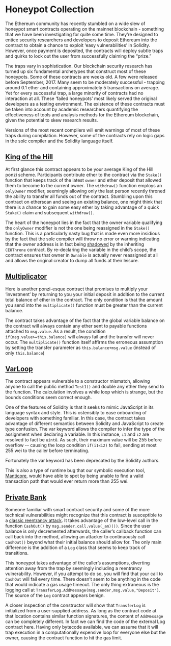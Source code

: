 # Honeypot Collection

The Ethereum community has recently stumbled on a wide slew of honeypot smart contracts operating on the mainnet blockchain - something that we have been investigating for quite some time. They’re designed to entice security researchers and developers to deposit Ethereum into the contract to obtain a chance to exploit ‘easy vulnerabilities’ in Solidity. However, once payment is deposited, the contracts will deploy subtle traps and quirks to lock out the user from successfully claiming the “prize.”

The traps vary in sophistication. Our blockchain security research has turned up six fundamental archetypes that construct most of these honeypots. Some of these contracts are weeks old. A few were released before September, 2017. Many seem to be moderately successful - trapping around 0.1 ether and containing approximately 5 transactions on average. Yet for every successful trap, a large minority of contracts had no interaction at all. These ‘failed honeypots’ most likely served the original developers as a testing environment. The existence of these contracts must be taken into account by academic researchers quantifying the effectiveness of tools and analysis methods for the Ethereum blockchain, given the potential to skew research results.

Versions of the most recent compilers will emit warnings of most of these traps during compilation. However, some of the contracts rely on logic gaps in the solc compiler and the Solidity language itself.


## [King of the Hill](KOTH/)

At first glance this contract appears to be your average King of the Hill ponzi scheme. Participants contribute ether to the contract via the `Stake()` function that keeps track of the latest `owner` and ether deposit that allowed them to become to the current owner. The `withdraw()` function employs an `onlyOwner` modifier, seemingly allowing only the last person recently throned the ability to transfer all funds out of the contract. Stumbling upon this contract on etherscan and seeing an existing balance, one might think that there is a chance to gain some easy ether by taking advantage of a quick `Stake()` claim and subsequent `withdraw()`.

The heart of the honeypot lies in the fact that the owner variable qualifying the `onlyOwner` modifier is not the one being reassigned in the `Stake()` function. This is a particularly nasty bug that is made even more insidious by the fact that the solc compiler will throw no error or warning indicating that the owner address is in fact being [shadowed](https://github.com/trailofbits/not-so-smart-contracts/tree/master/variable%20shadowing) by the inheriting `CEOThrone` contract. By re-declaring the variable in the child’s scope, the contract ensures that owner in `Ownable` is actually never reassigned at all and allows the original creator to dump all funds at their leisure. 

## [Multiplicator](Multiplicator/)

Here is another ponzi-esque contract that promises to multiply your ‘investment’ by returning to you your initial deposit in addition to the current total balance of ether in the contract. The only condition is that the amount you send into the `multiplicate()` function must be greater than the current balance.

The contract takes advantage of the fact that the global variable balance on the contract will always contain any ether sent to payable functions attached to `msg.value`. As a result, the condition `if(msg.value>=this.balance)` will always fail and the transfer will never occur. The `multiplicate()` function itself affirms the erroneous assumption by setting the transfer parameter as `this.balance+msg.value` (instead of only `this.balance`)

## [VarLoop](VarLoop/)

The contract appears vulnerable to a constructor mismatch, allowing anyone to call the public method `Test1()` and double any ether they send to the function. The calculation involves a while loop which is strange, but the bounds conditions seem correct enough.

One of the features of Solidity is that it seeks to mimic JavaScript in its language syntax and style. This is ostensibly to ease onboarding of developers with something familiar. In this case, the contract takes advantage of different semantics between Solidity and JavaScript to create type confusion. The var keyword allows the compiler to infer the type of the assignment when declaring a variable. In this instance, `i1` and `i2` are resolved to fact be `uint8`. As such, their maximum value will be 255 before overflow -- causing the loop condition `if(i1<i2)` to fail, sending at most 255 wei to the caller before terminating.

Fortunately the var keyword has been deprecated by the Solidity authors. 

This is also a type of runtime bug that our symbolic execution tool, [Manticore](https://github.com/trailofbits/manticore), would have able to spot by being unable to find a valid transaction path that would ever return more than 255 wei.

## [Private Bank](PrivateBank/)

Someone familiar with smart contract security and some of the more technical vulnerabilities might recognize that this contract is susceptible to a [classic reentrancy attack](https://github.com/trailofbits/not-so-smart-contracts/tree/master/reentrancy). It takes advantage of the low-level call in the function `CashOut()` by `msg.sender.call.value(_am)())`. Since the user balance is only decremented afterwards, the caller’s callback function can call back into the method, allowing an attacker to continuously call `CashOut()` beyond what their initial balance should allow for. The only main difference is the addition of a `Log` class that seems to keep track of transitions.

This honeypot takes advantage of the caller’s assumptions, diverting attention away from the trap by seemingly including a reentrancy vulnerability. However, if you attempt to do so, you will find that your call to `CashOut` will fail every time. There doesn’t seem to be anything in the code that would indicate a gas usage timeout. The only thing extraneous is the logging call at `TransferLog.AddMessage(msg.sender,msg.value,"Deposit")`. The source of the `Log` contract appears benign.

A closer inspection of the constructor will show that `TransferLog` is initialized from a user-supplied address. As long as the contract code at that location contains similar function signatures, the content of `AddMessage` can be completely different. In fact we can find the code of the external Log contract here. Having only bytecode available, we can assume that it will trap execution in a computationally expensive loop for everyone else but the owner, causing the contract function to hit the gas limit.
